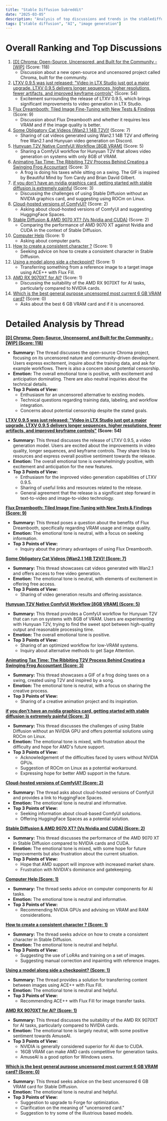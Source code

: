 ```yaml
---
title: "Stable Diffusion Subreddit"
date: "2025-03-05"
description: "Analysis of top discussions and trends in the stablediffusion subreddit"
tags: ["stable diffusion", "AI", "image generation"]
---
```


# Overall Ranking and Top Discussions
1.  [[D] Chroma: Open-Source, Uncensored, and Built for the Community - [WIP]](https://www.reddit.com/r/StableDiffusion/comments/1j4biel/chroma_opensource_uncensored_and_built_for_the/) (Score: 118)
    *   Discussion about a new open-source and uncensored project called Chroma, built for the community.
2.  [LTXV 0.9.5 was just released: "Video in LTX Studio just got a major upgrade. LTXV 0.9.5 delivers longer sequences, higher resolutions, fewer artifacts, and improved keyframe controls"](https://www.instagram.com/reel/DG0s_hSsYX3/?utm_source=ig_web_copy_link) (Score: 54)
    *   Excitement surrounding the release of LTXV 0.9.5, which brings significant improvements to video generation in LTX Studio.
3.  [Flux Dreambooth: Tiled Image Fine-Tuning with New Tests & Findings](https://www.reddit.com/r/StableDiffusion/comments/1j4aqqs/flux_dreambooth_tiled_image_finetuning_with_new/) (Score: 9)
    *   Discussion about Flux Dreambooth and whether it requires less VRAM and if the image quality is better.
4.  [Some Obligatory Cat Videos (Wan2.1 14B T2V)!](https://v.redd.it/5yaj2muduwme1) (Score: 7)
    *   Sharing of cat videos generated using Wan2.1 14B T2V and offering free Wan2.1 and Hunyuan video generation on Discord.
5.  [Hunyuan T2V Native ComfyUI Workflow [8GB VRAM]](https://www.reddit.com/r/StableDiffusion/comments/1j4ahmt/hunyuan_t2v_native_comfyui_workflow_8gb_vram/) (Score: 5)
    *   Sharing a ComfyUI workflow for Hunyuan T2V that allows video generation on systems with only 8GB of VRAM.
6.  [Animating Tax Time: The Ribbiting T2V Process Behind Creating a Swinging Frog Accountant](https://i.redd.it/zd9f4py3xwme1.gif) (Score: 3)
    *   A frog is doing his taxes while sitting on a swing. The GIF is inspired by Beautiful Mind by Tom Cardy and Brian David Gilbert.
7.  [if you don't have an nvidia graphics card, getting started with stable diffusion is extremely painful](https://www.reddit.com/r/StableDiffusion/comments/1j49z9s/if_you_dont_have_an_nvidia_graphics_card_getting/) (Score: 3)
    *   Discussing the challenges of using Stable Diffusion without an NVIDIA graphics card, and suggesting using ROCm on Linux.
8.  [Cloud-hosted versions of ComfyUI?](https://www.reddit.com/r/StableDiffusion/comments/1j4b362/cloudhosted_versions_of_comfyui/) (Score: 2)
    *   Asking about cloud-hosted versions of ComfyUI and suggesting HuggingFace Spaces.
9.  [Stable Diffusion & AMD 9070 XT? (Vs Nvidia and CUDA)](https://www.reddit.com/r/StableDiffusion/comments/1j4cj1g/stable_diffusion_amd_9070_xt_vs_nvidia_and_cuda/) (Score: 2)
    *   Comparing the performance of AMD 9070 XT against Nvidia and CUDA in the context of Stable Diffusion.
10. [Computer Help](https://www.reddit.com/r/StableDiffusion/comments/1j49t4f/computer_help/) (Score: 1)
    *   Asking about computer parts.
11. [How to create a consistent character ?](https://www.reddit.com/r/StableDiffusion/comments/1j4ar6a/how_to_create_a_consistent_character/) (Score: 1)
    *   Seeking advice on how to create a consistent character in Stable Diffusion.
12. [Using a model along side a checkpoint?](https://www.reddit.com/r/StableDiffusion/comments/1j4bs2q/using_a_model_along_side_a_checkpoint/) (Score: 1)
    *   Transferring something from a reference image to a target image using ACE++ with Flux Fill.
13. [AMD RX 9070XT for AI?](https://www.reddit.com/r/StableDiffusion/comments/1j4deax/amd_rx_9070xt_for_ai/) (Score: 1)
    *   Discussing the suitability of the AMD RX 9070XT for AI tasks, particularly compared to NVIDIA cards.
14. [Which is the best general purpose uncensored most current 6 GB VRAM card?](https://www.reddit.com/r/StableDiffusion/comments/1j4azpq/which_is_the_best_general_purpose_uncensored_most/) (Score: 0)
    *   Asks about the best 6 GB VRAM card and if it is uncensored.

# Detailed Analysis by Thread
**[[D] Chroma: Open-Source, Uncensored, and Built for the Community - [WIP] (Score: 118)](https://www.reddit.com/r/StableDiffusion/comments/1j4biel/chroma_opensource_uncensored_and_built_for_the/)**
*   **Summary:** The thread discusses the open-source Chroma project, focusing on its uncensored nature and community-driven development. Users express excitement, inquire about the training data, and ask for example workflows. There is also a concern about potential censorship.
*   **Emotion:** The overall emotional tone is positive, with excitement and anticipation dominating. There are also neutral inquiries about the technical details.
*   **Top 3 Points of View:**
    *   Enthusiasm for an uncensored alternative to existing models.
    *   Technical questions regarding training data, labeling, and workflow integration.
    *   Concerns about potential censorship despite the stated goals.

**[LTXV 0.9.5 was just released: "Video in LTX Studio just got a major upgrade. LTXV 0.9.5 delivers longer sequences, higher resolutions, fewer artifacts, and improved keyframe controls"](https://www.instagram.com/reel/DG0s_hSsYX3/?utm_source=ig_web_copy_link) (Score: 54)**
*   **Summary:** This thread discusses the release of LTXV 0.9.5, a video generation model. Users are excited about the improvements in video quality, longer sequences, and keyframe controls. They share links to resources and express overall positive sentiment towards the release.
*   **Emotion:** The overall emotional tone is overwhelmingly positive, with excitement and anticipation for the new features.
*   **Top 3 Points of View:**
    *   Enthusiasm for the improved video generation capabilities of LTXV 0.9.5.
    *   Sharing of useful links and resources related to the release.
    *   General agreement that the release is a significant step forward in text-to-video and image-to-video technology.

**[Flux Dreambooth: Tiled Image Fine-Tuning with New Tests & Findings (Score: 9)](https://www.reddit.com/r/StableDiffusion/comments/1j4aqqs/flux_dreambooth_tiled_image_finetuning_with_new/)**
*   **Summary:** This thread poses a question about the benefits of Flux Dreambooth, specifically regarding VRAM usage and image quality.
*   **Emotion:** The emotional tone is neutral, with a focus on seeking information.
*   **Top 3 Points of View:**
    *   Inquiry about the primary advantages of using Flux Dreambooth.

**[Some Obligatory Cat Videos (Wan2.1 14B T2V)! (Score: 7)](https://v.redd.it/5yaj2muduwme1)**
*   **Summary:** This thread showcases cat videos generated with Wan2.1 and offers access to free video generation.
*   **Emotion:** The emotional tone is neutral, with elements of excitement in offering free access.
*   **Top 3 Points of View:**
    *   Sharing of video generation results and offering assistance.

**[Hunyuan T2V Native ComfyUI Workflow [8GB VRAM] (Score: 5)](https://www.reddit.com/r/StableDiffusion/comments/1j4ahmt/hunyuan_t2v_native_comfyui_workflow_8gb_vram/)**
*   **Summary:** This thread provides a ComfyUI workflow for Hunyuan T2V that can run on systems with 8GB of VRAM. Users are experimenting with Hunyuan T2V, trying to find the sweet spot between high-quality output and reasonable processing time.
*   **Emotion:** The overall emotional tone is positive.
*   **Top 3 Points of View:**
    *   Sharing of an optimized workflow for low-VRAM systems.
    *   Inquiry about alternative methods to get Sage Attention.

**[Animating Tax Time: The Ribbiting T2V Process Behind Creating a Swinging Frog Accountant (Score: 3)](https://i.redd.it/zd9f4py3xwme1.gif)**
*   **Summary:** This thread showcases a GIF of a frog doing taxes on a swing, created using T2V and inspired by a song.
*   **Emotion:** The emotional tone is neutral, with a focus on sharing the creative process.
*   **Top 3 Points of View:**
    *   Sharing of a creative animation project and its inspiration.

**[if you don't have an nvidia graphics card, getting started with stable diffusion is extremely painful (Score: 3)](https://www.reddit.com/r/StableDiffusion/comments/1j49z9s/if_you_dont_have_an_nvidia_graphics_card_getting/)**
*   **Summary:** This thread discusses the challenges of using Stable Diffusion without an NVIDIA GPU and offers potential solutions using ROCm on Linux.
*   **Emotion:** The emotional tone is mixed, with frustration about the difficulty and hope for AMD's future support.
*   **Top 3 Points of View:**
    *   Acknowledgement of the difficulties faced by users without NVIDIA GPUs.
    *   Suggestion of ROCm on Linux as a potential workaround.
    *   Expressing hope for better AMD support in the future.

**[Cloud-hosted versions of ComfyUI? (Score: 2)](https://www.reddit.com/r/StableDiffusion/comments/1j4b362/cloudhosted_versions_of_comfyui/)**
*   **Summary:**  The thread asks about cloud-hosted versions of ComfyUI and provides a link to HuggingFace Spaces.
*   **Emotion:**  The emotional tone is neutral and informative.
*   **Top 3 Points of View:**
    *   Seeking information about cloud-based ComfyUI solutions.
    *   Offering HuggingFace Spaces as a potential solution.

**[Stable Diffusion & AMD 9070 XT? (Vs Nvidia and CUDA) (Score: 2)](https://www.reddit.com/r/StableDiffusion/comments/1j4cj1g/stable_diffusion_amd_9070_xt_vs_nvidia_and_cuda/)**
*   **Summary:** This thread discusses the performance of the AMD 9070 XT in Stable Diffusion compared to NVIDIA cards and CUDA.
*   **Emotion:** The emotional tone is mixed, with some hope for future improvements but also frustration about the current situation.
*   **Top 3 Points of View:**
    *   Hope that AMD support will improve with increased market share.
    *   Frustration with NVIDIA's dominance and gatekeeping.

**[Computer Help (Score: 1)](https://www.reddit.com/r/StableDiffusion/comments/1j49t4f/computer_help/)**
*   **Summary:** The thread seeks advice on computer components for AI tasks.
*   **Emotion:** The emotional tone is neutral and informative.
*   **Top 3 Points of View:**
    *   Recommending NVIDIA GPUs and advising on VRAM and RAM considerations.

**[How to create a consistent character ? (Score: 1)](https://www.reddit.com/r/StableDiffusion/comments/1j4ar6a/how_to_create_a_consistent_character/)**
*   **Summary:** The thread seeks advice on how to create a consistent character in Stable Diffusion.
*   **Emotion:** The emotional tone is neutral and helpful.
*   **Top 3 Points of View:**
    *   Suggesting the use of LoRAs and training on a set of images.
    *   Suggesting manual correction and inpainting with reference images.

**[Using a model along side a checkpoint? (Score: 1)](https://www.reddit.com/r/StableDiffusion/comments/1j4bs2q/using_a_model_along_side_a_checkpoint/)**
*   **Summary:** The thread provides a solution for transferring content between images using ACE++ with Flux Fill.
*   **Emotion:** The emotional tone is neutral and helpful.
*   **Top 3 Points of View:**
    *   Recommending ACE++ with Flux Fill for image transfer tasks.

**[AMD RX 9070XT for AI? (Score: 1)](https://www.reddit.com/r/StableDiffusion/comments/1j4deax/amd_rx_9070xt_for_ai/)**
*   **Summary:**  This thread discusses the suitability of the AMD RX 9070XT for AI tasks, particularly compared to NVIDIA cards.
*   **Emotion:** The emotional tone is largely neutral, with some positive sentiment towards AmuseAI.
*   **Top 3 Points of View:**
    *   NVIDIA is generally considered superior for AI due to CUDA.
    *   16GB VRAM can make AMD cards competitive for generation tasks.
    *   AmuseAI is a good option for Windows users.

**[Which is the best general purpose uncensored most current 6 GB VRAM card? (Score: 0)](https://www.reddit.com/r/StableDiffusion/comments/1j4azpq/which_is_the_best_general_purpose_uncensored_most/)**
*   **Summary:**  This thread seeks advice on the best uncensored 6 GB VRAM card for Stable Diffusion.
*   **Emotion:** The emotional tone is neutral and helpful.
*   **Top 3 Points of View:**
    * Suggestion to upgrade to Forge for optimization.
    * Clarification on the meaning of "uncensored card."
    * Suggestion to try some of the illustrious based models.
